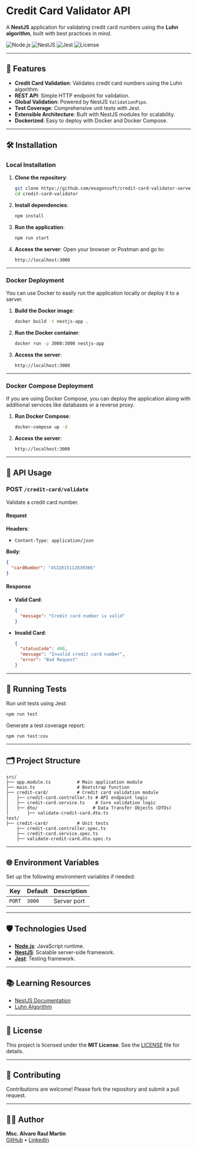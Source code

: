# Credit Card Validator API

A **NestJS** application for validating credit card numbers using the **Luhn algorithm**, built with best practices in mind.

![Node.js](https://img.shields.io/badge/Node.js-v23.x-green)
![NestJS](https://img.shields.io/badge/NestJS-v10.x-red)
![Jest](https://img.shields.io/badge/Testing-Jest-blue)
![License](https://img.shields.io/badge/License-MIT-lightgrey)

---

## 🚀 Features

- **Credit Card Validation**: Validates credit card numbers using the Luhn algorithm.
- **REST API**: Simple HTTP endpoint for validation.
- **Global Validation**: Powered by NestJS `ValidationPipe`.
- **Test Coverage**: Comprehensive unit tests with Jest.
- **Extensible Architecture**: Built with NestJS modules for scalability.
- **Dockerized**: Easy to deploy with Docker and Docker Compose.

---

## 🛠️ Installation

### Local Installation

1. **Clone the repository**:

   ```bash
   git clone https://github.com/exagonsoft/credit-card-validator-server.git
   cd credit-card-validator
   ```

2. **Install dependencies**:

   ```bash
   npm install
   ```

3. **Run the application**:

   ```bash
   npm run start
   ```

4. **Access the server**:
   Open your browser or Postman and go to:

   ``` text
   http://localhost:3000
   ```

---

### Docker Deployment

You can use Docker to easily run the application locally or deploy it to a server.

1. **Build the Docker image**:

   ```bash
   docker build -t nestjs-app .
   ```

2. **Run the Docker container**:

   ```bash
   docker run -p 3000:3000 nestjs-app
   ```

3. **Access the server**:

   ``` text
   http://localhost:3000
   ```

---

### Docker Compose Deployment

If you are using Docker Compose, you can deploy the application along with additional services like databases or a reverse proxy.

1. **Run Docker Compose**:

   ```bash
   docker-compose up -d
   ```

2. **Access the server**:

   ``` text
   http://localhost:3000
   ```

---

## 📖 API Usage

### POST `/credit-card/validate`

Validate a credit card number.

#### Request

**Headers**:

- `Content-Type: application/json`

**Body**:

```json
{
  "cardNumber": "4532015112830366"
}
```

#### Response

- **Valid Card**:

  ```json
  {
    "message": "Credit card number is valid"
  }
  ```

- **Invalid Card**:

  ```json
  {
    "statusCode": 400,
    "message": "Invalid credit card number",
    "error": "Bad Request"
  }
  ```

---

## 🧪 Running Tests

Run unit tests using Jest:

```bash
npm run test
```

Generate a test coverage report:

```bash
npm run test:cov
```

---

## 🗂️ Project Structure

```plaintext
src/
├── app.module.ts          # Main application module
├── main.ts                # Bootstrap function
├── credit-card/           # Credit card validation module
│   ├── credit-card.controller.ts # API endpoint logic
│   ├── credit-card.service.ts    # Core validation logic
│   ├── dto/                     # Data Transfer Objects (DTOs)
│       ├── validate-credit-card.dto.ts
test/
├── credit-card/           # Unit tests
    ├── credit-card.controller.spec.ts
    ├── credit-card.service.spec.ts
    ├── validate-credit-card.dto.spec.ts
```

---

## 🌐 Environment Variables

Set up the following environment variables if needed:

| Key    | Default | Description |
| ------ | ------- | ----------- |
| `PORT` | `3000`  | Server port |

---

## 🛡️ Technologies Used

- **[Node.js](https://nodejs.org/)**: JavaScript runtime.
- **[NestJS](https://nestjs.com/)**: Scalable server-side framework.
- **[Jest](https://jestjs.io/)**: Testing framework.

---

## 📚 Learning Resources

- [NestJS Documentation](https://docs.nestjs.com/)
- [Luhn Algorithm](https://en.wikipedia.org/wiki/Luhn_algorithm)

---

## 📄 License

This project is licensed under the **MIT License**. See the [LICENSE](LICENSE) file for details.

---

## 🤝 Contributing

Contributions are welcome! Please fork the repository and submit a pull request.

---

## 🧑‍💻 Author

**Msc. Alvaro Raul Martin**  
[GitHub](https://github.com/exagonsoft) • [LinkedIn](https://www.linkedin.com/in/msc-alvaro-raul-martin-peraza-165114210/)
